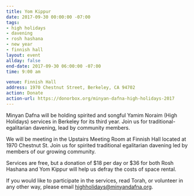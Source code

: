 ```yaml
---
title: Yom Kippur
date: 2017-09-30 00:00:00 -07:00
tags:
- high holidays
- davening
- rosh hashana
- new year
- finnish hall
layout: event
allday: false
end-date: 2017-09-30 06:00:00 -07:00
time: 9:00 am

venue: Finnish Hall
address: 1970 Chestnut Street, Berkeley, CA 94702
action: Donate
action-url: https://donorbox.org/minyan-dafna-high-holidays-2017
---
```


Minyan Dafna will be holding spirited and songful Yamim Noraim (High Holidays) services in Berkeley for its third year. Join us for traditional-egalitarian davening, lead by community members.

We will be meeting in the Upstairs Meeting Room at Finnish Hall located at 1970 Chestnut St. Join us for spirited traditional egalitarian davening led by members of our growing community.

Services are free, but a donation of $18 per day or $36 for both Rosh Hashana and Yom Kippur will help us defray the costs of space rental.

If you would like to participate in the services, read Torah, or volunteer in any other way, please email highholidays@minyandafna.org.